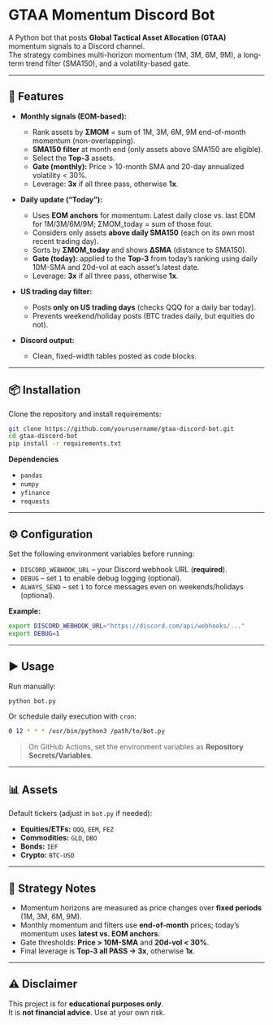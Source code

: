 # GTAA Momentum Discord Bot

A Python bot that posts **Global Tactical Asset Allocation (GTAA)** momentum signals to a Discord channel.  
The strategy combines multi-horizon momentum (1M, 3M, 6M, 9M), a long-term trend filter (SMA150), and a volatility-based gate.

---

## 🚀 Features

- **Monthly signals (EOM-based):**
  - Rank assets by **ΣMOM** = sum of 1M, 3M, 6M, 9M end-of-month momentum (non-overlapping).
  - **SMA150 filter** at month end (only assets above SMA150 are eligible).
  - Select the **Top-3** assets.
  - **Gate (monthly):** Price > 10-month SMA and 20-day annualized volatility < 30%.
  - Leverage: **3x** if all three pass, otherwise **1x**.

- **Daily update (“Today”):**
  - Uses **EOM anchors** for momentum: Latest daily close vs. last EOM for 1M/3M/6M/9M; ΣMOM_today = sum of those four.
  - Considers only assets **above daily SMA150** (each on its own most recent trading day).
  - Sorts by **ΣMOM_today** and shows **ΔSMA** (distance to SMA150).
  - **Gate (today):** applied to the **Top-3** from today’s ranking using daily 10M-SMA and 20d-vol at each asset’s latest date.
  - Leverage: **3x** if all three pass, otherwise **1x**.

- **US trading day filter:**
  - Posts **only on US trading days** (checks QQQ for a daily bar today).
  - Prevents weekend/holiday posts (BTC trades daily, but equities do not).

- **Discord output:**
  - Clean, fixed-width tables posted as code blocks.

---

## 📦 Installation

Clone the repository and install requirements:

~~~bash
git clone https://github.com/yourusername/gtaa-discord-bot.git
cd gtaa-discord-bot
pip install -r requirements.txt
~~~

**Dependencies**
- `pandas`
- `numpy`
- `yfinance`
- `requests`

---

## ⚙️ Configuration

Set the following environment variables before running:

- `DISCORD_WEBHOOK_URL` – your Discord webhook URL (**required**).
- `DEBUG` – set `1` to enable debug logging (optional).
- `ALWAYS_SEND` – set `1` to force messages even on weekends/holidays (optional).

**Example:**

~~~bash
export DISCORD_WEBHOOK_URL="https://discord.com/api/webhooks/..."
export DEBUG=1
~~~

---

## ▶️ Usage

Run manually:

~~~bash
python bot.py
~~~

Or schedule daily execution with `cron`:

~~~bash
0 12 * * * /usr/bin/python3 /path/to/bot.py
~~~

> On GitHub Actions, set the environment variables as **Repository Secrets/Variables**.

---

## 📊 Assets

Default tickers (adjust in `bot.py` if needed):

- **Equities/ETFs:** `QQQ`, `EEM`, `FEZ`  
- **Commodities:** `GLD`, `DBO`  
- **Bonds:** `IEF`  
- **Crypto:** `BTC-USD`

---

## 📖 Strategy Notes

- Momentum horizons are measured as price changes over **fixed periods** (1M, 3M, 6M, 9M).  
- Monthly momentum and filters use **end-of-month** prices; today’s momentum uses **latest vs. EOM anchors**.  
- Gate thresholds: **Price > 10M-SMA** and **20d-vol < 30%**.  
- Final leverage is **Top-3 all PASS → 3x**, otherwise **1x**.

---

## ⚠️ Disclaimer

This project is for **educational purposes only**.  
It is **not financial advice**. Use at your own risk.

